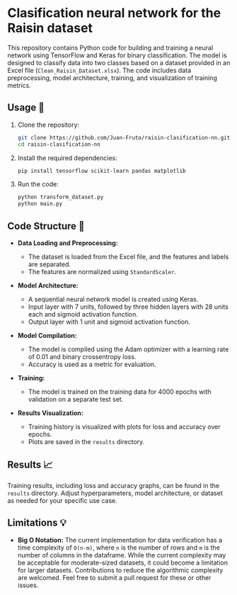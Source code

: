 # Clasification neural network for the Raisin dataset

This repository contains Python code for building and training a neural network using TensorFlow and Keras for binary classification. The model is designed to classify data into two classes based on a dataset provided in an Excel file (`Clean_Raisin_Dataset.xlsx`). The code includes data preprocessing, model architecture, training, and visualization of training metrics.

## Usage 🚀

1. Clone the repository:

   ```bash
   git clone https://github.com/Juan-Fruto/raisin-clasification-nn.git
   cd raisin-clasification-nn
   ```

2. Install the required dependencies:

   ```bash
   pip install tensorflow scikit-learn pandas matplotlib
   ```

3. Run the code:

   ```bash
   python transform_dataset.py
   python main.py
   ```

## Code Structure 👾

- **Data Loading and Preprocessing:**
  - The dataset is loaded from the Excel file, and the features and labels are separated.
  - The features are normalized using `StandardScaler`.

- **Model Architecture:**
  - A sequential neural network model is created using Keras.
  - Input layer with 7 units, followed by three hidden layers with 28 units each and sigmoid activation function.
  - Output layer with 1 unit and sigmoid activation function.

- **Model Compilation:**
  - The model is compiled using the Adam optimizer with a learning rate of 0.01 and binary crossentropy loss.
  - Accuracy is used as a metric for evaluation.

- **Training:**
  - The model is trained on the training data for 4000 epochs with validation on a separate test set.

- **Results Visualization:**
  - Training history is visualized with plots for loss and accuracy over epochs.
  - Plots are saved in the `results` directory.

## Results 📈

Training results, including loss and accuracy graphs, can be found in the `results` directory. Adjust hyperparameters, model architecture, or dataset as needed for your specific use case.

## Limitations 💡
- **Big O Notation:**
  The current implementation for data verification has a time complexity of `O(n⋅m)`, where `n` is the number of rows and `m` is the number of columns in the dataframe.
    While the current complexity may be acceptable for moderate-sized datasets, it could become a limitation for larger datasets. Contributions to reduce the algorithmic complexity are welcomed. Feel free to submit a pull request for these or other issues.
